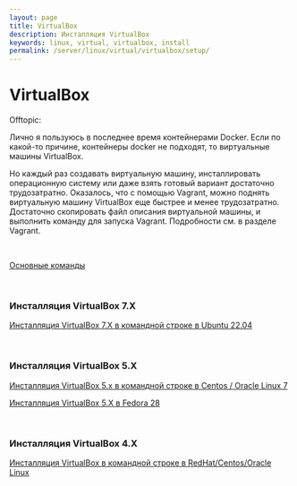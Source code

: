 ```yaml
---
layout: page
title: VirtualBox
description: Инсталляция VirtualBox
keywords: linux, virtual, virtualbox, install
permalink: /server/linux/virtual/virtualbox/setup/
---
```


# VirtualBox

Offtopic:

Лично я пользуюсь в последнее время контейнерами Docker. Если по какой-то причине, контейнеры docker не подходят, то виртуальные машины VirtualBox.

Но каждый раз создавать виртуальную машину, инсталлировать операционную систему или даже взять готовый вариант достаточно трудозатратно. Оказалось, что с помощью Vagrant, можно поднять виртуальную машину VirtualBox еще быстрее и менее трудозатратно. Достаточно скопировать файл описания виртуальной машины, и выполнить команду для запуска Vagrant. Подробности см. в разделе Vagrant.

<br/>

[Основные команды](/server/linux/virtual/virtualbox/commands/)

<br/>

### Инсталляция VirtualBox 7.X

[Инсталляция VirtualBox 7.X в командной строке в Ubuntu 22.04](//gitops.ru/tools/virtual/virtualbox/setup/ubuntu/)

<br/>

### Инсталляция VirtualBox 5.X

[Инсталляция VirtualBox 5.x в командной строке в Centos / Oracle Linux 7](/server/linux/virtual/virtualbox/setup/centos/7/)

[Инсталляция VirtualBox 5.X в Fedora 28](/server/linux/virtual/virtualbox/setup/fedora/)

<br/>

### Инсталляция VirtualBox 4.X

[Инсталляция VirtualBox в командной строке в RedHat/Centos/Oracle Linux](/server/linux/virtual/virtualbox/setup/centos/6/)

